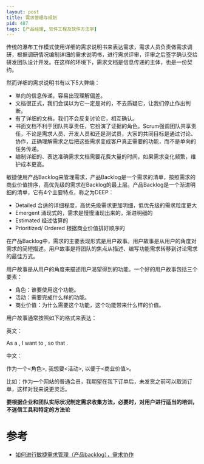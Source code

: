 ```yaml
---
layout: post
title: 需求管理与规划
pid: 487
tags: [产品经理, 软件工程及软件方法学]
---
```


传统的瀑布工作模式使用详细的需求说明书来表达需求，需求人员负责做需求调研，根据调研情况编制详细的需求说明书，进行需求评审，评审之后签字确认交给研发团队设计开发。在这样的环境下，需求文档是信息传递的主体，也是一份契约。

然而详细的需求说明书有以下5大弊端：

+ 单向的信息传递，容易出现理解偏差。
+ 文档很正式，我们会误以为它一定是对的，不去质疑它，让我们停止作出判断。
+ 有了详细的文档，我们不会反复讨论它，相互确认。
+ 书面文档不利于团队共享责任，它扮演了证据的角色。Scrum强调团队共享责任，不论是需求人员、开发人员和还是测试员，大家的共同目标是通过讨论、协作，正确理解需求之后把这些需求变成客户真正需要的功能，而不是单向的任务传递。
+ 编制详细的、表达准确需求文档需要花费大量的时间，如果需求变化频繁，维护成本更高。

敏捷使用产品Backlog来管理需求，产品Backlog是一个需求的清单，按照需求的商业价值排序，高优先级的需求在Backlog的最上层。产品Backlog是一个渐进明细的清单，它有4个主要特点，称之为DEEP：

+ Detailed 合适的详细程度，高优先级需求更加明细，低优先级的需求粒度更大
+ Emergent 涌现式的，需求是慢慢涌现出来的，渐进明细的
+ Estimated 经过估算的
+ Prioritized/ Ordered 根据商业价值排好顺序的

在产品Backlog中，需求的主要表现形式是用户故事。用户故事是从用户的角度对需求的简短描述。用户故事是将团队的焦点从描述、编写功能需求转移到讨论需求的最佳方式。

用户故事是从用户的角度来描述用户渴望得到的功能。一个好的用户故事包括三个要素：

+ 角色：谁要使用这个功能。
+ 活动：需要完成什么样的功能。
+ 商业价值：为什么需要这个功能，这个功能带来什么样的价值。

用户故事通常按照如下的格式来表达：

英文：

As a <Role>, I want to <Activity>, so that <Business Value>.

中文：

作为一个<角色>, 我想要<活动>, 以便于<商业价值>。

比如：作为一个网站的普通会员，我期望在我下订单后，未发货之前可以取消订单，这样对我来说更灵活。

**要根据企业和团队实际状况制定需求收集方法，必要时，对用户进行适当的培训，不迷信工具和特定的方法论**

# 参考

+ [如何进行敏捷需求管理（产品backlog），需求协作](https://blog.csdn.net/qq_42007293/article/details/81869091)

